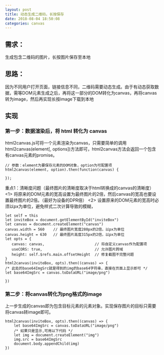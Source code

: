 ```yaml
---
layout: post
title: 动态生成二维码，长按保存
date: 2018-08-04 18:50:08
categories: canvas
---
```

## 需求：
生成包含二维码的图片，长按图片保存至本地
## 思路：
因为不同用户打开页面，链接信息不同，二维码需要动态生成。由于有动态获取数据，需等DOM元素生成之后，再将这一部分的DOM转化为canvas，再将canvas转为image，然后再实现长按image下载到本地
## 实现
### 第一步：数据渲染后，将 html 转化为 canvas

html2canvas.js可将一个元素渲染为canvas，只需要简单的调用html2canvas(element[, options])方法即可，html2canvas方法会返回一个包含有canvas元素的promise。
```
// 参数：element为要保存元素的DOM对象，option为可配置项
html2canvas(element, option).then(function(canvas) {

});
```
重点1：清晰度问题（最终图片的清晰度取决于html转换成的canvas的清晰度） 
<1> 将原来的DOM元素的宽高设置为最终图片的2倍，然后canvas的宽高也要设置最终图片的2倍。（最好为设备的DPR倍） 
<2> 设置原来的DOM元素的宽高时必须以px为单位，避免样式二次计算导致的模糊，
```
let self = this
let inviteBox = document.getElementById("inviteBox")
let canvas = document.createElement("canvas")
canvas.width = 560    // 最终图片宽度280px的2倍，以px为单位
canvas.height = 630   // 最终图片高度315px的2倍，以px为单位
let opts = {
   canvas: canvas,                       // 将自定义canvas作为配置项
   useCORS: true,                        // 允许图片跨域
   height: self.$refs.main.offsetHeight  // 修复截图不完整问题
}
html2canvas(inviteBox, opts).then((canvas) => {
/* 此处的base64ImgSrc就是得到的img的base64字符串，直接在页面上显示即可 */
let base64ImgSrc = canvas.toDataURL("image/png")

})
```
### 第二步：将canvas转化为png格式的image
上一步生成的canvas即为包含目标元素的元素对象。实现保存图片的目标只需要将canvas转image即可。
```
html2canvas(inviteBox, opts).then((canvas) => {
    let base64ImgSrc = canvas.toDataURL("image/png")
    /* 如果只是显示,可用以下代码 */
    let img = document.createElement("img")
    img.src = base64ImgSrc 
    document.body.appendChild(img)
})
```
